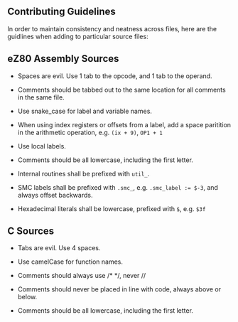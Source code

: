 ## Contributing Guidelines

In order to maintain consistency and neatness across files, here are the guidlines when adding to particular source files:

## eZ80 Assembly Sources

* Spaces are evil. Use 1 tab to the opcode, and 1 tab to the operand.

* Comments should be tabbed out to the same location for all comments in the same file.

* Use snake_case for label and variable names.

* When using index registers or offsets from a label, add a space paritition in the arithmetic operation, e.g. `(ix + 9)`, `OP1 + 1`

* Use local labels.

* Comments should be all lowercase, including the first letter.

* Internal routines shall be prefixed with `util_`.

* SMC labels shall be prefixed with `.smc_`, e.g. `.smc_label := $-3`, and always offset backwards.

* Hexadecimal literals shall be lowercase, prefixed with `$`, e.g. `$3f`

## C Sources

* Tabs are evil. Use 4 spaces.

* Use camelCase for function names.

* Comments should always use /* */, never //

* Comments should never be placed in line with code, always above or below.

* Comments should be all lowercase, including the first letter.

